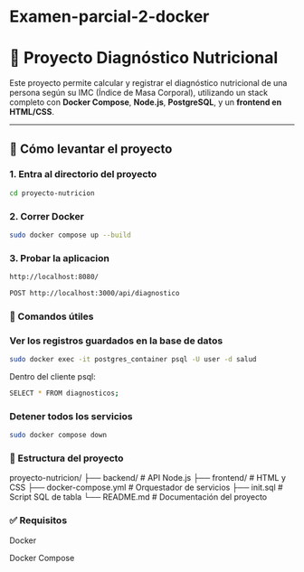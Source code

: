 # Examen-parcial-2-docker
# 🥗 Proyecto Diagnóstico Nutricional

Este proyecto permite calcular y registrar el diagnóstico nutricional de una persona según su IMC (Índice de Masa Corporal), utilizando un stack completo con **Docker Compose**, **Node.js**, **PostgreSQL**, y un **frontend en HTML/CSS**.

---

## 🚀 Cómo levantar el proyecto

### 1. Entra al directorio del proyecto

```bash
cd proyecto-nutricion
```

### 2. Correr Docker

```bash
sudo docker compose up --build
```
### 3. Probar la aplicacion 

```bash
http://localhost:8080/
```
```bash
POST http://localhost:3000/api/diagnostico
```
### 🧰 Comandos útiles

### Ver los registros guardados en la base de datos

```bash
sudo docker exec -it postgres_container psql -U user -d salud
```
Dentro del cliente psql:

```bash
SELECT * FROM diagnosticos;
```
### Detener todos los servicios

```bash
sudo docker compose down
```
### 📂 Estructura del proyecto

proyecto-nutricion/
├── backend/              # API Node.js
├── frontend/             # HTML y CSS
├── docker-compose.yml    # Orquestador de servicios
├── init.sql              # Script SQL de tabla
└── README.md             # Documentación del proyecto

### ✅ Requisitos
Docker

Docker Compose

